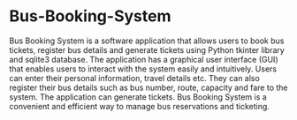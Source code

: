 # Bus-Booking-System
Bus Booking System is a software application that allows users to book bus tickets, register bus details and generate tickets using Python tkinter library and sqlite3 database. The application has a graphical user interface (GUI) that enables users to interact with the system easily and intuitively. Users can enter their personal information, travel details etc. They can also register their bus details such as bus number, route, capacity and fare to the system. The application can generate tickets.
Bus Booking System is a convenient and efficient way to manage bus reservations and ticketing.
